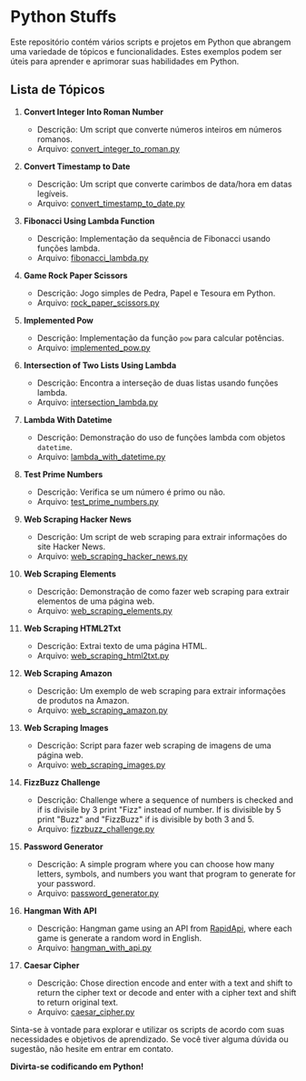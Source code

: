 # Python Stuffs

Este repositório contém vários scripts e projetos em Python que abrangem uma variedade de tópicos e funcionalidades. Estes exemplos podem ser úteis para aprender e aprimorar suas habilidades em Python. 

## Lista de Tópicos

1. **Convert Integer Into Roman Number**
   - Descrição: Um script que converte números inteiros em números romanos.
   - Arquivo: [convert_integer_to_roman.py](convert_integer_to_roman.py)

2. **Convert Timestamp to Date**
   - Descrição: Um script que converte carimbos de data/hora em datas legíveis.
   - Arquivo: [convert_timestamp_to_date.py](convert_timestamp_to_date.py)

3. **Fibonacci Using Lambda Function**
   - Descrição: Implementação da sequência de Fibonacci usando funções lambda.
   - Arquivo: [fibonacci_lambda.py](fibonacci_lambda.py)

4. **Game Rock Paper Scissors**
   - Descrição: Jogo simples de Pedra, Papel e Tesoura em Python.
   - Arquivo: [rock_paper_scissors.py](rock_paper_scissors.py)

5. **Implemented Pow**
   - Descrição: Implementação da função `pow` para calcular potências.
   - Arquivo: [implemented_pow.py](implemented_pow.py)

6. **Intersection of Two Lists Using Lambda**
   - Descrição: Encontra a interseção de duas listas usando funções lambda.
   - Arquivo: [intersection_lambda.py](intersection_lambda.py)

7. **Lambda With Datetime**
   - Descrição: Demonstração do uso de funções lambda com objetos `datetime`.
   - Arquivo: [lambda_with_datetime.py](lambda_with_datetime.py)

8. **Test Prime Numbers**
   - Descrição: Verifica se um número é primo ou não.
   - Arquivo: [test_prime_numbers.py](test_prime_numbers.py)

9. **Web Scraping Hacker News**
   - Descrição: Um script de web scraping para extrair informações do site Hacker News.
   - Arquivo: [web_scraping_hacker_news.py](web_scraping_hacker_news.py)

10. **Web Scraping Elements**
    - Descrição: Demonstração de como fazer web scraping para extrair elementos de uma página web.
    - Arquivo: [web_scraping_elements.py](web_scraping_elements.py)

11. **Web Scraping HTML2Txt**
    - Descrição: Extrai texto de uma página HTML.
    - Arquivo: [web_scraping_html2txt.py](web_scraping_html2txt.py)

12. **Web Scraping Amazon**
    - Descrição: Um exemplo de web scraping para extrair informações de produtos na Amazon.
    - Arquivo: [web_scraping_amazon.py](web_scraping_amazon.py)

13. **Web Scraping Images**
    - Descrição: Script para fazer web scraping de imagens de uma página web.
    - Arquivo: [web_scraping_images.py](web_scraping_images.py)

14. **FizzBuzz Challenge**
    - Descrição: Challenge where a sequence of numbers is checked and if is 
      divisile by 3 print "Fizz" instead of number. If is divisible by 5 
      print "Buzz" and "FizzBuzz" if is divisible by both 3 and 5.
    - Arquivo: [fizzbuzz_challenge.py](fizzbuzz_challenge.py)

15. **Password Generator**
    - Descrição: A simple program where you can choose how many letters, 
      symbols, and numbers you want that program to generate for your password.
    - Arquivo: [password_generator.py](password_generator.py)

15. **Hangman With API**
    - Descrição: Hangman game using an API from [RapidApi](https://wordsapiv1.p.rapidapi.com/words/), where 
      each game is generate a random word in English.
    - Arquivo: [hangman_with_api.py](hangman_with_api.py)

16. **Caesar Cipher**
    - Descrição: Chose direction encode and enter with a text and shift to return the cipher text or decode and enter with a cipher text and shift to return original text.
    - Arquivo: [caesar_cipher.py](caesar_cipher.py)

Sinta-se à vontade para explorar e utilizar os scripts de acordo com suas necessidades e objetivos de aprendizado. Se você tiver alguma dúvida ou sugestão, não hesite em entrar em contato.

**Divirta-se codificando em Python!**
